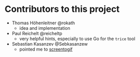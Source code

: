# Contributors to this project

- Thomas Höhenleitner @rokath
  - idea and implementation
- Paul Reichelt @reicheltp
  - very helpful hints, especially to use Go for the `trice` tool
- Sebastian Kasanzev @Sebkasanzew
  - pointed me to [screentogif](https://www.screentogif.com/)
